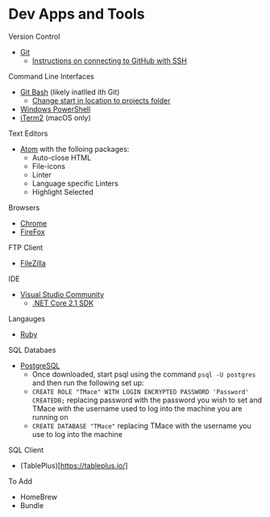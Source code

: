 # Dev Apps and Tools

Version Control
* [Git](https://help.github.com/articles/set-up-git/)
    * [Instructions on connecting to GitHub with SSH](https://help.github.com/articles/connecting-to-github-with-ssh/)

Command Line Interfaces
* [Git Bash](https://help.github.com/articles/set-up-git/) (likely inatlled ith Git)
    * [Change start in location to projects folder](https://www.youtube.com/watch?v=vxOXmAN1oI4)
* [Windows PowerShell](https://docs.microsoft.com/en-us/powershell/scripting/install/installing-windows-powershell?view=powershell-6)
* [iTerm2](https://www.iterm2.com/) (macOS only)

Text Editors
* [Atom](https://atom.io/) with the folloing packages:
    * Auto-close HTML
    * File-icons
    * Linter
    * Language specific Linters
    * Highlight Selected

Browsers
* [Chrome](https://www.google.com/chrome/)
* [FireFox](https://www.mozilla.org/en-GB/firefox/new/)

FTP Client
 * [FileZilla](https://filezilla-project.org/)
 
 IDE
 * [Visual Studio Community](https://visualstudio.microsoft.com/downloads/)
     * [.NET Core 2.1 SDK](https://dotnet.microsoft.com/download/thank-you/dotnet-sdk-2.1.500-macos-x64-installer)

Langauges
* [Ruby](https://www.ruby-lang.org/en/documentation/installation/)

SQL Databaes
* [PostgreSQL](https://www.postgresql.org/download/windows/)
    * Once downloaded, start psql using the command `psql -U postgres` and then run the following set up:
    * `CREATE ROLE "TMace" WITH LOGIN ENCRYPTED PASSWORD 'Password' CREATEDB;` replacing password with the password you wish to set and TMace with the username used to log into the machine you are running on
    * `CREATE DATABASE "TMace"` replacing TMace with the username you use to log into the machine
    
SQL Client
* (TablePlus)[https://tableplus.io/]

To Add
* HomeBrew
* Bundle

